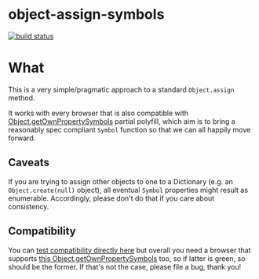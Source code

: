 object-assign-symbols
=====================

[![build status](https://secure.travis-ci.org/WebReflection/object-assign-symbols.png)](http://travis-ci.org/WebReflection/object-assign-symbols)

# What
This is a very simple/pragmatic approach to a standard `Object.assign` method.

It works with every browser that is also compatible with [Object.getOwnPropertySymbols](https://github.com/WebReflection/get-own-property-symbols#get-own-property-symbols) partial polyfill,
which aim is to bring a reasonably spec compliant `Symbol` function so that we can all happily move forward.

## Caveats
If you are trying to assign other objects to one to a Dictionary (e.g. an `Object.create(null)` object), all eventual `Symbol` properties might result as enumerable.
Accordingly, please don't do that if you care about consistency.

## Compatibility
You can [test compatibility directly here](http://webreflection.github.io/object-assign-symbols/test/) but
overall you need a browser that supports [this Object.getOwnPropertySymbols](http://webreflection.github.io/get-own-property-symbols/test/) too,
so if latter is green, so should be the former. If that's not the case, please file a bug, thank you!